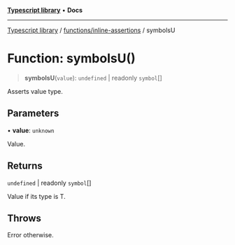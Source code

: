[**Typescript library**](../../../index.md) • **Docs**

***

[Typescript library](../../../modules.md) / [functions/inline-assertions](../index.md) / symbolsU

# Function: symbolsU()

> **symbolsU**(`value`): `undefined` \| readonly `symbol`[]

Asserts value type.

## Parameters

• **value**: `unknown`

Value.

## Returns

`undefined` \| readonly `symbol`[]

Value if its type is T.

## Throws

Error otherwise.
